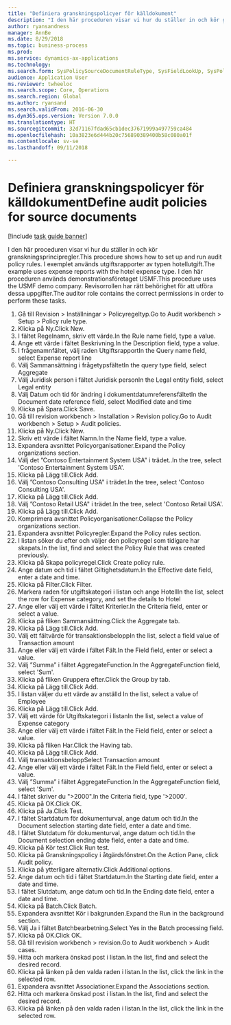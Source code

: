 ```yaml
--- 
title: "Definiera granskningspolicyer för källdokument"
description: "I den här proceduren visar vi hur du ställer in och kör granskningsprincipregler."
author: ryansandness
manager: AnnBe
ms.date: 8/29/2018
ms.topic: business-process
ms.prod: 
ms.service: dynamics-ax-applications
ms.technology: 
ms.search.form: SysPolicySourceDocumentRuleType, SysFieldLookUp, SysPolicyListPage, SysPolicy, AuditPolicyRule, SysQueryForm, SysQueryFieldLookUp, AuditPolicyDateSelection, AuditPolicyAdditionalOption, BatchJob, CaseDetail
audience: Application User
ms.reviewer: twheeloc
ms.search.scope: Core, Operations
ms.search.region: Global
ms.author: ryansand
ms.search.validFrom: 2016-06-30
ms.dyn365.ops.version: Version 7.0.0
ms.translationtype: HT
ms.sourcegitcommit: 32d71167fdad65cb1dec37671999a497759ca484
ms.openlocfilehash: 10a3823e6d444b20c756890389400b58c080a01f
ms.contentlocale: sv-se
ms.lasthandoff: 09/11/2018

---
```

# <a name="define-audit-policies-for-source-documents"></a><span data-ttu-id="3c466-103">Definiera granskningspolicyer för källdokument</span><span class="sxs-lookup"><span data-stu-id="3c466-103">Define audit policies for source documents</span></span>

[!include [task guide banner](../../includes/task-guide-banner.md)]

<span data-ttu-id="3c466-104">I den här proceduren visar vi hur du ställer in och kör granskningsprincipregler.</span><span class="sxs-lookup"><span data-stu-id="3c466-104">This procedure shows how to set up and run audit policy rules.</span></span> <span data-ttu-id="3c466-105">I exemplet används utgiftsrapporter av typen hotellutgift.</span><span class="sxs-lookup"><span data-stu-id="3c466-105">The example uses expense reports with the hotel expense type.</span></span> <span data-ttu-id="3c466-106">I den här proceduren används demonstrationsföretaget USMF.</span><span class="sxs-lookup"><span data-stu-id="3c466-106">This procedure uses the USMF demo company.</span></span> <span data-ttu-id="3c466-107">Revisorrollen har rätt behörighet för att utföra dessa uppgifter.</span><span class="sxs-lookup"><span data-stu-id="3c466-107">The auditor role contains the correct permissions in order to perform these tasks.</span></span>

1. <span data-ttu-id="3c466-108">Gå till Revision > Inställningar > Policyregeltyp.</span><span class="sxs-lookup"><span data-stu-id="3c466-108">Go to Audit workbench > Setup > Policy rule type.</span></span>
2. <span data-ttu-id="3c466-109">Klicka på Ny.</span><span class="sxs-lookup"><span data-stu-id="3c466-109">Click New.</span></span>
3. <span data-ttu-id="3c466-110">I fältet Regelnamn, skriv ett värde.</span><span class="sxs-lookup"><span data-stu-id="3c466-110">In the Rule name field, type a value.</span></span>
4. <span data-ttu-id="3c466-111">Ange ett värde i fältet Beskrivning.</span><span class="sxs-lookup"><span data-stu-id="3c466-111">In the Description field, type a value.</span></span>
5. <span data-ttu-id="3c466-112">I frågenamnfältet, välj raden Utgiftsrapport</span><span class="sxs-lookup"><span data-stu-id="3c466-112">In the Query name field, select Expense report line</span></span>
6. <span data-ttu-id="3c466-113">Välj Sammansättning i frågetypsfältet</span><span class="sxs-lookup"><span data-stu-id="3c466-113">In the query type field, select Aggregate</span></span>
7. <span data-ttu-id="3c466-114">Välj Juridisk person i fältet Juridisk person</span><span class="sxs-lookup"><span data-stu-id="3c466-114">In the Legal entity field, select Legal entity</span></span>
8. <span data-ttu-id="3c466-115">Välj Datum och tid för ändring i dokumentdatumreferensfältet</span><span class="sxs-lookup"><span data-stu-id="3c466-115">In the Document date reference field, select Modified date and time</span></span>
9. <span data-ttu-id="3c466-116">Klicka på Spara.</span><span class="sxs-lookup"><span data-stu-id="3c466-116">Click Save.</span></span>
10. <span data-ttu-id="3c466-117">Gå till revision workbench > Installation > Revision policy.</span><span class="sxs-lookup"><span data-stu-id="3c466-117">Go to Audit workbench > Setup > Audit policies.</span></span>
11. <span data-ttu-id="3c466-118">Klicka på Ny.</span><span class="sxs-lookup"><span data-stu-id="3c466-118">Click New.</span></span>
12. <span data-ttu-id="3c466-119">Skriv ett värde i fältet Namn.</span><span class="sxs-lookup"><span data-stu-id="3c466-119">In the Name field, type a value.</span></span>
13. <span data-ttu-id="3c466-120">Expandera avsnittet Policyorganisationer.</span><span class="sxs-lookup"><span data-stu-id="3c466-120">Expand the Policy organizations section.</span></span>
14. <span data-ttu-id="3c466-121">Välj det ”Contoso Entertainment System USA" i trädet..</span><span class="sxs-lookup"><span data-stu-id="3c466-121">In the tree, select 'Contoso Entertainment System USA'.</span></span>
15. <span data-ttu-id="3c466-122">Klicka på Lägg till.</span><span class="sxs-lookup"><span data-stu-id="3c466-122">Click Add.</span></span>
16. <span data-ttu-id="3c466-123">Välj ”Contoso Consulting USA" i trädet.</span><span class="sxs-lookup"><span data-stu-id="3c466-123">In the tree, select 'Contoso Consulting USA'.</span></span>
17. <span data-ttu-id="3c466-124">Klicka på Lägg till.</span><span class="sxs-lookup"><span data-stu-id="3c466-124">Click Add.</span></span>
18. <span data-ttu-id="3c466-125">Välj ”Contoso Retail USA" i trädet.</span><span class="sxs-lookup"><span data-stu-id="3c466-125">In the tree, select 'Contoso Retail USA'.</span></span>
19. <span data-ttu-id="3c466-126">Klicka på Lägg till.</span><span class="sxs-lookup"><span data-stu-id="3c466-126">Click Add.</span></span>
20. <span data-ttu-id="3c466-127">Komprimera avsnittet Policyorganisationer.</span><span class="sxs-lookup"><span data-stu-id="3c466-127">Collapse the Policy organizations section.</span></span>
21. <span data-ttu-id="3c466-128">Expandera avsnittet Policyregler.</span><span class="sxs-lookup"><span data-stu-id="3c466-128">Expand the Policy rules section.</span></span>
22. <span data-ttu-id="3c466-129">I listan söker du efter och väljer den policyregel som tidigare har skapats.</span><span class="sxs-lookup"><span data-stu-id="3c466-129">In the list, find and select the Policy Rule that was created previously.</span></span>
23. <span data-ttu-id="3c466-130">Klicka på Skapa policyregel.</span><span class="sxs-lookup"><span data-stu-id="3c466-130">Click Create policy rule.</span></span>
24. <span data-ttu-id="3c466-131">Ange datum och tid i fältet Giltighetsdatum.</span><span class="sxs-lookup"><span data-stu-id="3c466-131">In the Effective date field, enter a date and time.</span></span>
25. <span data-ttu-id="3c466-132">Klicka på Filter.</span><span class="sxs-lookup"><span data-stu-id="3c466-132">Click Filter.</span></span>
26. <span data-ttu-id="3c466-133">Markera raden för utgiftskategori i listan och ange Hotell</span><span class="sxs-lookup"><span data-stu-id="3c466-133">In the list, select the row for Expense category, and set the details to Hotel</span></span>
27. <span data-ttu-id="3c466-134">Ange eller välj ett värde i fältet Kriterier.</span><span class="sxs-lookup"><span data-stu-id="3c466-134">In the Criteria field, enter or select a value.</span></span>
28. <span data-ttu-id="3c466-135">Klicka på fliken Sammansättning.</span><span class="sxs-lookup"><span data-stu-id="3c466-135">Click the Aggregate tab.</span></span>
29. <span data-ttu-id="3c466-136">Klicka på Lägg till.</span><span class="sxs-lookup"><span data-stu-id="3c466-136">Click Add.</span></span>
30. <span data-ttu-id="3c466-137">Välj ett fältvärde för transaktionsbelopp</span><span class="sxs-lookup"><span data-stu-id="3c466-137">In the list, select a field value of Transaction amount</span></span>
31. <span data-ttu-id="3c466-138">Ange eller välj ett värde i fältet Fält.</span><span class="sxs-lookup"><span data-stu-id="3c466-138">In the Field field, enter or select a value.</span></span>
32. <span data-ttu-id="3c466-139">Välj ”Summa” i fältet AggregateFunction.</span><span class="sxs-lookup"><span data-stu-id="3c466-139">In the AggregateFunction field, select 'Sum'.</span></span>
33. <span data-ttu-id="3c466-140">Klicka på fliken Gruppera efter.</span><span class="sxs-lookup"><span data-stu-id="3c466-140">Click the Group by tab.</span></span>
34. <span data-ttu-id="3c466-141">Klicka på Lägg till.</span><span class="sxs-lookup"><span data-stu-id="3c466-141">Click Add.</span></span>
35. <span data-ttu-id="3c466-142">I listan väljer du ett värde av anställd </span><span class="sxs-lookup"><span data-stu-id="3c466-142">In the list, select a value of Employee</span></span> 
36. <span data-ttu-id="3c466-143">Klicka på Lägg till.</span><span class="sxs-lookup"><span data-stu-id="3c466-143">Click Add.</span></span>
37. <span data-ttu-id="3c466-144">Välj ett värde för Utgiftskategori i listan</span><span class="sxs-lookup"><span data-stu-id="3c466-144">In the list, select a value of Expense category</span></span>
38. <span data-ttu-id="3c466-145">Ange eller välj ett värde i fältet Fält.</span><span class="sxs-lookup"><span data-stu-id="3c466-145">In the Field field, enter or select a value.</span></span>
39. <span data-ttu-id="3c466-146">Klicka på fliken Har.</span><span class="sxs-lookup"><span data-stu-id="3c466-146">Click the Having tab.</span></span>
40. <span data-ttu-id="3c466-147">Klicka på Lägg till.</span><span class="sxs-lookup"><span data-stu-id="3c466-147">Click Add.</span></span>
41. <span data-ttu-id="3c466-148">Välj transaktionsbelopp</span><span class="sxs-lookup"><span data-stu-id="3c466-148">Select Transaction amount</span></span>
42. <span data-ttu-id="3c466-149">Ange eller välj ett värde i fältet Fält.</span><span class="sxs-lookup"><span data-stu-id="3c466-149">In the Field field, enter or select a value.</span></span>
43. <span data-ttu-id="3c466-150">Välj ”Summa” i fältet AggregateFunction.</span><span class="sxs-lookup"><span data-stu-id="3c466-150">In the AggregateFunction field, select 'Sum'.</span></span>
44. <span data-ttu-id="3c466-151">I fältet skriver du ">2000".</span><span class="sxs-lookup"><span data-stu-id="3c466-151">In the Criteria field, type '>2000'.</span></span>
45. <span data-ttu-id="3c466-152">Klicka på OK.</span><span class="sxs-lookup"><span data-stu-id="3c466-152">Click OK.</span></span>
46. <span data-ttu-id="3c466-153">Klicka på Ja.</span><span class="sxs-lookup"><span data-stu-id="3c466-153">Click Test.</span></span>
47. <span data-ttu-id="3c466-154">I fältet Startdatum för dokumenturval, ange datum och tid.</span><span class="sxs-lookup"><span data-stu-id="3c466-154">In the Document selection starting date field, enter a date and time.</span></span>
48. <span data-ttu-id="3c466-155">I fältet Slutdatum för dokumenturval, ange datum och tid.</span><span class="sxs-lookup"><span data-stu-id="3c466-155">In the Document selection ending date field, enter a date and time.</span></span>
49. <span data-ttu-id="3c466-156">Klicka på Kör test.</span><span class="sxs-lookup"><span data-stu-id="3c466-156">Click Run test.</span></span>
50. <span data-ttu-id="3c466-157">Klicka på Granskningspolicy i åtgärdsfönstret.</span><span class="sxs-lookup"><span data-stu-id="3c466-157">On the Action Pane, click Audit policy.</span></span>
51. <span data-ttu-id="3c466-158">Klicka på ytterligare alternativ.</span><span class="sxs-lookup"><span data-stu-id="3c466-158">Click Additional options.</span></span>
52. <span data-ttu-id="3c466-159">Ange datum och tid i fältet Startdatum.</span><span class="sxs-lookup"><span data-stu-id="3c466-159">In the Starting date field, enter a date and time.</span></span>
53. <span data-ttu-id="3c466-160">I fältet Slutdatum, ange datum och tid.</span><span class="sxs-lookup"><span data-stu-id="3c466-160">In the Ending date field, enter a date and time.</span></span>
54. <span data-ttu-id="3c466-161">Klicka på Batch.</span><span class="sxs-lookup"><span data-stu-id="3c466-161">Click Batch.</span></span>
55. <span data-ttu-id="3c466-162">Expandera avsnittet Kör i bakgrunden.</span><span class="sxs-lookup"><span data-stu-id="3c466-162">Expand the Run in the background section.</span></span>
56. <span data-ttu-id="3c466-163">Välj Ja i fältet Batchbearbetning.</span><span class="sxs-lookup"><span data-stu-id="3c466-163">Select Yes in the Batch processing field.</span></span>
57. <span data-ttu-id="3c466-164">Klicka på OK.</span><span class="sxs-lookup"><span data-stu-id="3c466-164">Click OK.</span></span>
58. <span data-ttu-id="3c466-165">Gå till revision workbench > revision.</span><span class="sxs-lookup"><span data-stu-id="3c466-165">Go to Audit workbench > Audit cases.</span></span>
59. <span data-ttu-id="3c466-166">Hitta och markera önskad post i listan.</span><span class="sxs-lookup"><span data-stu-id="3c466-166">In the list, find and select the desired record.</span></span>
60. <span data-ttu-id="3c466-167">Klicka på länken på den valda raden i listan.</span><span class="sxs-lookup"><span data-stu-id="3c466-167">In the list, click the link in the selected row.</span></span>
61. <span data-ttu-id="3c466-168">Expandera avsnittet Associationer.</span><span class="sxs-lookup"><span data-stu-id="3c466-168">Expand the Associations section.</span></span>
62. <span data-ttu-id="3c466-169">Hitta och markera önskad post i listan.</span><span class="sxs-lookup"><span data-stu-id="3c466-169">In the list, find and select the desired record.</span></span>
63. <span data-ttu-id="3c466-170">Klicka på länken på den valda raden i listan.</span><span class="sxs-lookup"><span data-stu-id="3c466-170">In the list, click the link in the selected row.</span></span>



